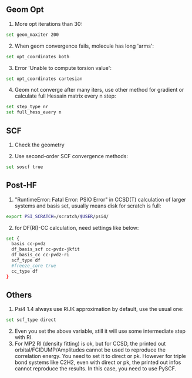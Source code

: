 ## Geom Opt
1. More opt iterations than 30:
```bash
set geom_maxiter 200
```
2. When geom convergence fails, molecule has long 'arms':
```bash
set opt_coordinates both
```
3. Error 'Unable to compute torsion value':
```bash
set opt_coordinates cartesian
```
4. Geom not converge after many iters, use other method for gradient or calculate full Hessain matrix every n step:
```bash
set step_type nr
set full_hess_every n
```

## SCF
1. Check the geometry

2. Use second-order SCF convergence methods:
```bash
set soscf true
```

## Post-HF
1. "RuntimeError: Fatal Error: PSIO Error" in CCSD(T) calculation of larger systems and basis set, usually means disk for scratch is full:
```bash
export PSI_SCRATCH=/scratch/$USER/psi4/
```
2. for DF(RI)-CC calculation, need settings like below:
```bash
set {
  basis cc-pvdz
  df_basis_scf cc-pvdz-jkfit
  df_basis_cc cc-pvdz-ri
  scf_type df
  #freeze_core true
  cc_type df
}
```


## Others
1. Psi4 1.4 always use RIJK approximation by default, use the usual one:
```bash
set scf_type direct
```
2. Even you set the above variable, still it will use some intermediate step with RI.
3. For MP2 RI (density fitting) is ok, but for CCSD, the printed out orbital/FCIDUMP/Amplitudes cannot be used to reproduce the correlation
energy. You need to set it to direct or pk. However for triple bond systems like C2H2, even with direct or pk, the printed out infos cannot 
reproduce the results. In this case, you need to use PySCF. 
